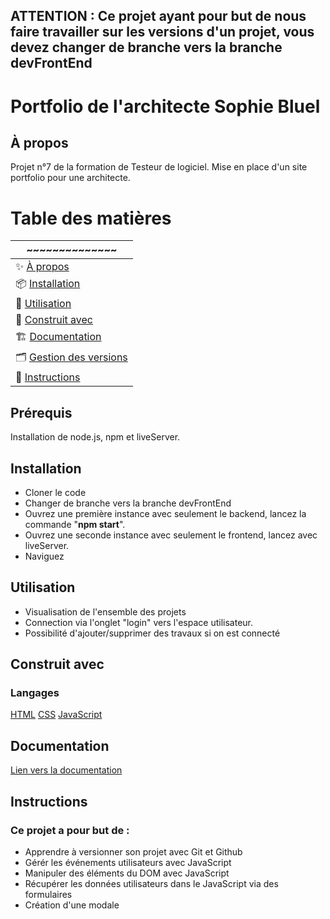 ## ATTENTION : Ce projet ayant pour but de nous faire travailler sur les versions d'un projet, vous devez changer de branche vers la branche devFrontEnd 

# Portfolio de l'architecte Sophie Bluel
## À propos 
Projet n°7 de la formation de Testeur de logiciel. Mise en place d'un site portfolio pour une architecte. 
# Table des matières 
| ~~~~~~~~~~~~~~ |
|-------|
|✨ [À propos](#à-propos)|
|📦 [Installation](#installation)|
|🚀 [Utilisation](#utilisation)|
|🤝 [Construit avec](#construit-avec)|
|🏗 ️[Documentation](#documentation)|
|🗂 ️[Gestion des versions](#gestion-des-versions)|
|📄 [Instructions](#instructions)

## Prérequis
Installation de node.js, npm et liveServer. 
## Installation
 - Cloner le code
 - Changer de branche vers la branche devFrontEnd
 - Ouvrez une première instance avec seulement le backend, lancez la commande "**npm start**". 
 - Ouvrez une seconde instance avec seulement le frontend, lancez avec liveServer.
 - Naviguez

## Utilisation
- Visualisation de l'ensemble des projets
- Connection via l'onglet "login" vers l'espace utilisateur. 
- Possibilité d'ajouter/supprimer des travaux si on est connecté 

## Construit avec
### Langages
[HTML](https://developer.mozilla.org/en-US/docs/Web/HTML)
[CSS](https://developer.mozilla.org/en-US/docs/Web/CSS)
[JavaScript](https://developer.mozilla.org/fr/docs/Web/JavaScript)
## Documentation
[Lien vers la documentation](https://developer.mozilla.org/fr/docs/Web/JavaScript)
## Instructions
### Ce projet a pour but de : 
- Apprendre à versionner son projet avec Git et Github
- Gérér les événements utilisateurs avec JavaScript 
- Manipuler des éléments du DOM avec JavaScript 
- Récupérer les données utilisateurs dans le JavaScript via des formulaires 
- Création d'une modale 
